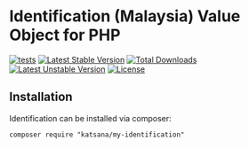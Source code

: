 Identification (Malaysia) Value Object for PHP
===================

[![tests](https://github.com/katsana/my-identification/workflows/tests/badge.svg?branch=master)](https://github.com/katsana/my-identification/actions?query=branch%3Amaster+workflow%3Atests)
[![Latest Stable Version](https://poser.pugx.org/katsana/my-identification/v/stable)](https://packagist.org/packages/katsana/my-identification)
[![Total Downloads](https://poser.pugx.org/katsana/my-identification/downloads)](https://packagist.org/packages/katsana/my-identification)
[![Latest Unstable Version](https://poser.pugx.org/katsana/my-identification/v/unstable)](https://packagist.org/packages/katsana/my-identification)
[![License](https://poser.pugx.org/katsana/my-identification/license)](https://packagist.org/packages/katsana/my-identification)

## Installation

Identification can be installed via composer:

```
composer require "katsana/my-identification"
```
